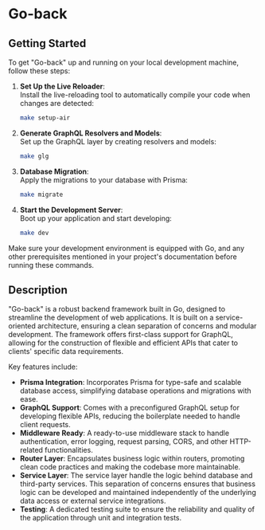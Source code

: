 # Go-back

## Getting Started

To get "Go-back" up and running on your local development machine, follow these steps:

1. **Set Up the Live Reloader**:  
   Install the live-reloading tool to automatically compile your code when changes are detected:
   ```bash
   make setup-air
   ```

2. **Generate GraphQL Resolvers and Models**:  
   Set up the GraphQL layer by creating resolvers and models:
   ```bash
   make glg
   ```

3. **Database Migration**:  
   Apply the migrations to your database with Prisma:
   ```bash
   make migrate
   ```

4. **Start the Development Server**:  
   Boot up your application and start developing:
   ```bash
   make dev
   ```

Make sure your development environment is equipped with Go, and any other prerequisites mentioned in your project's documentation before running these commands.


## Description

"Go-back" is a robust backend framework built in Go, designed to streamline the development of web applications. It is built on a service-oriented architecture, ensuring a clean separation of concerns and modular development. The framework offers first-class support for GraphQL, allowing for the construction of flexible and efficient APIs that cater to clients' specific data requirements.

Key features include:

- **Prisma Integration**: Incorporates Prisma for type-safe and scalable database access, simplifying database operations and migrations with ease.
- **GraphQL Support**: Comes with a preconfigured GraphQL setup for developing flexible APIs, reducing the boilerplate needed to handle client requests.
- **Middleware Ready**: A ready-to-use middleware stack to handle authentication, error logging, request parsing, CORS, and other HTTP-related functionalities.
- **Router Layer**: Encapsulates business logic within routers, promoting clean code practices and making the codebase more maintainable.
- **Service Layer**: The service layer handle the logic behind database and third-party services. This separation of concerns ensures that business logic can be developed and maintained independently of the underlying data access or external service integrations.
- **Testing**: A dedicated testing suite to ensure the reliability and quality of the application through unit and integration tests.
